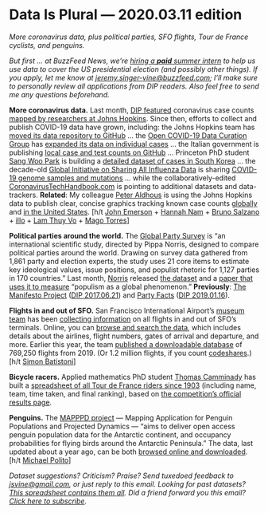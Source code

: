 Data Is Plural — 2020.03.11 edition
===================================

*More coronavirus data, plus political parties, SFO flights, Tour de France cyclists, and penguins.*


*But first ... at BuzzFeed News, we’re [hiring a __paid__ summer intern](https://boards.greenhouse.io/buzzfeed/jobs/2117225?gh_jid=2117225) to help us use data to cover the US presidential election (and possibly other things). If you apply, let me know at jeremy.singer-vine@buzzfeed.com; I’ll make sure to personally review all applications from DIP readers. Also feel free to send me any questions beforehand.*


__More coronavirus data.__ Last month, [DIP featured](https://www.data-is-plural.com/archive/2020-02-05-edition) coronavirus case counts [mapped by researchers at Johns Hopkins](https://gisanddata.maps.arcgis.com/apps/opsdashboard/index.html#/bda7594740fd40299423467b48e9ecf6). Since then, efforts to collect and publish COVID-19 data have grown, including: the Johns Hopkins team has [moved its data repository to GitHub](https://github.com/CSSEGISandData/COVID-19) ... the [Open COVID-19 Data Curation Group](https://www.thelancet.com/journals/laninf/article/PIIS1473-3099(20)30119-5/fulltext) has [expanded its data on individual cases](https://github.com/beoutbreakprepared/nCoV2019) ... the Italian government is publishing [local case and test counts on GitHub](https://github.com/pcm-dpc/COVID-19) ... Princeton PhD student [Sang Woo Park](https://twitter.com/sang_woo_park) is building a [detailed dataset of cases in South Korea](https://github.com/parksw3/COVID19-Korea) ... the decade-old [Global Initiative on Sharing All Influenza Data](https://www.gisaid.org/) is sharing [COVID-19 genome samples and mutations](https://www.gisaid.org/epiflu-applications/next-hcov-19-app/) ... while the collaboratively-edited [CoronavirusTechHandbook.com](https://coronavirustechhandbook.com/) is pointing to additional datasets and data-trackers. __Related__: My colleague [Peter Aldhous](https://www.peteraldhous.com/) is using the Johns Hopkins data to publish clear, concise graphics tracking known case counts [globally](https://www.buzzfeednews.com/article/peteraldhous/coronavirus-updating-charts-maps-us-states) and [in the United States](https://www.buzzfeednews.com/article/peteraldhous/coronavirus-updating-charts-maps-us-states). [h/t [John Emerson](https://backspace.com/) + [Hannah Nam](https://twitter.com/HannahNamMD/status/1233929884994547715) + [Bruno Salzano](https://twitter.com/brsalzano/status/1236564010318925826) + [illo](https://news.ycombinator.com/item?id=22520069) + [Lam Thuy Vo](https://twitter.com/lamthuyvo) + [Mago Torres](https://twitter.com/magiccia)]


__Political parties around the world.__ The [Global Party Survey](https://www.globalpartysurvey.org/methods) is “an international scientific study, directed by Pippa Norris, designed to compare political parties around the world. Drawing on survey data gathered from 1,861 party and election experts, the study uses 21 core items to estimate key ideological values, issue positions, and populist rhetoric for 1,127 parties in 170 countries.” Last month, [Norris](https://www.hks.harvard.edu/faculty/pippa-norris) released [the dataset](https://dataverse.harvard.edu/dataverse/GlobalPartySurvey) and a [paper that uses it to measure](https://www.hks.harvard.edu/publications/measuring-populism-worldwide) “populism as a global phenomenon.” __Previously__: [The Manifesto Project](https://manifesto-project.wzb.eu/) ([DIP 2017.06.21](https://www.data-is-plural.com/archive/2017-06-21-edition)) and [Party Facts](https://partyfacts.herokuapp.com/) ([DIP 2019.01.16](https://www.data-is-plural.com/archive/2019-01-16-edition)).


__Flights in and out of SFO.__ San Francisco International Airport’s [museum team](https://millsfield.sfomuseum.org/about/) has been [collecting information](https://millsfield.sfomuseum.org/blog/2019/05/17/flights/) on all flights in and out of SFO’s terminals. Online, you can [browse and search the data](https://millsfield.sfomuseum.org/flights/), which includes details about the airlines, flight numbers, gates of arrival and departure, and more. Earlier this year, the team [published a downloadable database](https://millsfield.sfomuseum.org/blog/2020/01/24/flightdata/) of 769,250 flights from 2019. (Or 1.2 million flights, if you count [codeshares](https://en.wikipedia.org/wiki/Codeshare_agreement).) [h/t [Simon Batistoni](https://buttondown.email/vaguemtn)]


__Bicycle racers.__ Applied mathematics PhD student [Thomas Camminady](https://camminady.org/) has built a [spreadsheet of all Tour de France riders since 1903](https://github.com/camminady/LeTourDataSet/) (including name, team, time taken, and final ranking), based on [the competition’s official results page](https://www.letour.fr/en/history).


__Penguins.__ The [MAPPPD project](http://www.penguinmap.com/) — Mapping Application for Penguin Populations and Projected Dynamics — “aims to deliver open access penguin population data for the Antarctic continent, and occupancy probabilities for flying birds around the Antarctic Peninsula.” The data, last updated about a year ago, can be both [browsed online and downloaded](http://www.penguinmap.com/mapppd). [h/t [Michael Polito](https://twitter.com/MJPolito)]


*Dataset suggestions? Criticism? Praise? Send tuxedoed feedback to jsvine@gmail.com, or just reply to this email. Looking for past datasets? [This spreadsheet contains them all](https://docs.google.com/spreadsheets/d/1wZhPLMCHKJvwOkP4juclhjFgqIY8fQFMemwKL2c64vk). Did a friend forward you this email? [Click here to subscribe](https://tinyletter.com/data-is-plural).*